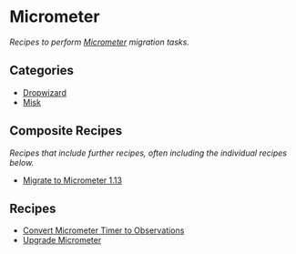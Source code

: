 # Micrometer

_Recipes to perform [Micrometer](https://micrometer.io/) migration tasks._

## Categories

* [Dropwizard](/reference/recipes/micrometer/dropwizard)
* [Misk](/reference/recipes/micrometer/misk)

## Composite Recipes

_Recipes that include further recipes, often including the individual recipes below._

* [Migrate to Micrometer 1.13](./upgrademicrometer13.md)

## Recipes

* [Convert Micrometer Timer to Observations](./timertoobservation.md)
* [Upgrade Micrometer](./upgrademicrometer.md)


